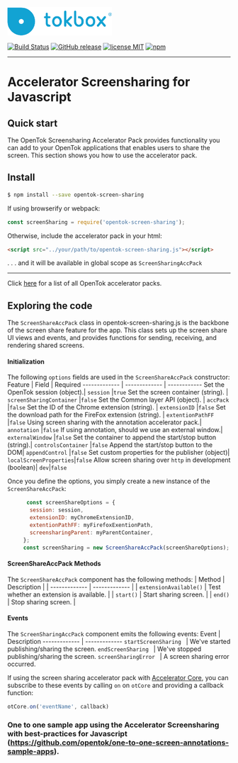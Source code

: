 ![logo](tokbox-logo.png)


[![Build Status](https://travis-ci.org/opentok/accelerator-screen-sharing-js.svg?branch=master)](https://travis-ci.org/opentok/accelerator-screen-sharing-js)
[![GitHub release](https://img.shields.io/github/release/opentok/accelerator-screen-sharing-js.svg)](./README.md)
[![license MIT](https://img.shields.io/github/license/mashape/apistatus.svg)](./.github/LICENSE)
[![npm](https://img.shields.io/npm/v/npm.svg)](https://www.npmjs.com/package/opentok-screen-sharing)

-------

# Accelerator Screensharing for Javascript<br/>


## Quick start

The OpenTok Screensharing Accelerator Pack provides functionality you can add to your OpenTok applications that enables users to share the screen.
This section shows you how to use the accelerator pack.

## Install

```bash
$ npm install --save opentok-screen-sharing
```
If using browserify or webpack:

```javascript
const screenSharing = require('opentok-screen-sharing');
```

Otherwise, include the accelerator pack in your html:

```html
<script src="../your/path/to/opentok-screen-sharing.js"></script>
```
 . . . and it will be available in global scope as `ScreenSharingAccPack`

-----------------

Click [here](https://www.npmjs.com/search?q=opentok-acc-pack) for a list of all OpenTok accelerator packs.

## Exploring the code

The `ScreenShareAccPack` class in opentok-screen-sharing.js is the backbone of the screen share feature for the app.
This class sets up the screen share UI views and events, and provides functions for sending, receiving, and rendering shared screens.

#### Initialization

The following `options` fields are used in the `ScreenShareAccPack` constructor:<br/>
 Feature        | Field  | Required
 ------------- | ------------- | ------------
Set the OpenTok session  (object).| `session` |`true`
Set the screen container (string). | `screenSharingContainer`  |`false`
Set the Common layer API (object). | `accPack` |`false`
Set the ID of the Chrome extension (string). | `extensionID` |`false`
Set the download path for the FireFox extension (string). | `extentionPathFF` |`false`
Using screen sharing with the annotation accelerator pack.| `annotation` |`false`
If using annotation, should we use an external window.| `externalWindow` |`false`
Set the container to append the start/stop button (string).| `controlsContainer` |`false`
Append the start/stop button to the DOM| `appendControl` |`false`
Set custom properties for the publisher (object)| `localScreenProperties`|`false`
Allow screen sharing over `http` in development (boolean)| `dev`|`false`

Once you define the options, you simply create a new instance of the  `ScreenShareAccPack`:

```javascript
      const screenShareOptions = {
       session: session,
       extensionID: myChromeExtensionID,
       extentionPathFF: myFirefoxExentionPath,
       screensharingParent: myParentContainer,
     };
     const screenSharing = new ScreenShareAccPack(screenShareOptions);
```

#### ScreenShareAccPack Methods

The `ScreenShareAccPack` component has the following methods:
| Method        | Description  |
| ------------- | ------------- |
| `extensionAvailable()` |  Test whether an extension is available.  |
| `start()` | Start sharing screen.  |
| `end()` | Stop sharing screen.  |

#### Events

The `ScreenSharingAccPack` component emits the following events:
 Event        | Description
 ------------- | -------------
 `startScreenSharing ` | We've started publishing/sharing the screen.
 `endScreenSharing ` | We've stopped publishing/sharing the screen.
 `screenSharingError ` | A screen sharing error occurred.

If using the screen sharing accelerator pack with [Accelerator Core](https://github.com/opentok/accelerator-core-js), you can subscribe to these events by calling `on` on  `otCore` and providing a callback function:

```javascript
otCore.on('eventName', callback)
```

### One to one sample app using the Accelerator Screensharing with best-practices for Javascript (https://github.com/opentok/one-to-one-screen-annotations-sample-apps).
